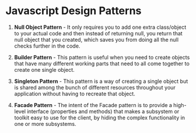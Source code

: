 # Javascript Design Patterns

1. **Null Object Pattern** - It only requires you to add one extra class/object to your actual code and then instead of returning null, you return that null object that you created, which saves you from doing all the null checks further in the code.

2. **Builder Pattern** - This pattern is useful when you need to create objects that have many different working parts that need to all come together to create one single object.

3. **Singleton Pattern** - This pattern is a way of creating a single object but is shared among the bunch of different resources throughout your application without having to recreate that object.

4. **Facade Pattern** - The intent of the Facade pattern is to provide a high-level interface (properties and methods) that makes a subsystem or toolkit easy to use for the client, by hiding the complex functionality in one or more subsystems.
